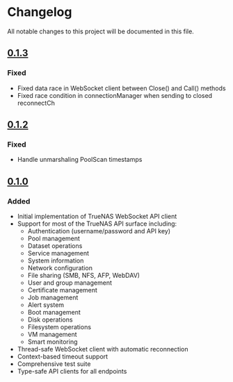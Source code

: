 # Changelog

All notable changes to this project will be documented in this file.

## [0.1.3] 

### Fixed
- Fixed data race in WebSocket client between Close() and Call() methods
- Fixed race condition in connectionManager when sending to closed reconnectCh

## [0.1.2] 

### Fixed
- Handle unmarshaling PoolScan timestamps

## [0.1.0]

### Added
- Initial implementation of TrueNAS WebSocket API client
- Support for most of the TrueNAS API surface including:
  - Authentication (username/password and API key)
  - Pool management
  - Dataset operations
  - Service management
  - System information
  - Network configuration
  - File sharing (SMB, NFS, AFP, WebDAV)
  - User and group management
  - Certificate management
  - Job management
  - Alert system
  - Boot management
  - Disk operations
  - Filesystem operations
  - VM management
  - Smart monitoring
- Thread-safe WebSocket client with automatic reconnection
- Context-based timeout support
- Comprehensive test suite
- Type-safe API clients for all endpoints

[0.1.3]: https://github.com/715d/go-truenas/compare/v0.1.2...v0.1.3
[0.1.2]: https://github.com/715d/go-truenas/compare/v0.1.1...v0.1.2
[0.1.0]: https://github.com/715d/go-truenas/releases/tag/v0.1.0
